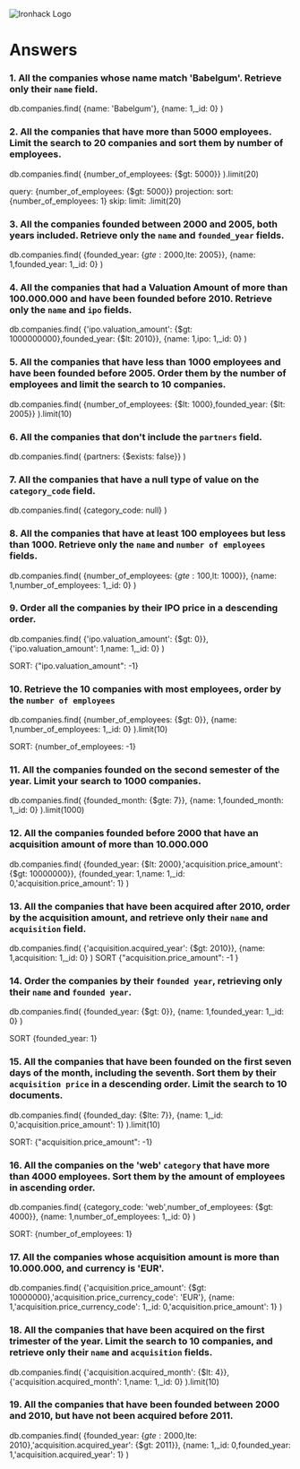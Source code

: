 ![Ironhack Logo](https://i.imgur.com/1QgrNNw.png)

# Answers

### 1. All the companies whose name match 'Babelgum'. Retrieve only their `name` field.

<!-- Your Code Goes Here -->

db.companies.find(
{name: 'Babelgum'},
{name: 1,\_id: 0}
)

### 2. All the companies that have more than 5000 employees. Limit the search to 20 companies and sort them by **number of employees**.

<!-- Your Code Goes Here -->

db.companies.find(
{number_of_employees: {$gt: 5000}}
).limit(20)


query: {number_of_employees: {$gt: 5000}}
projection: 
sort: {number_of_employees: 1}
skip:
limit: .limit(20)

### 3. All the companies founded between 2000 and 2005, both years included. Retrieve only the `name` and `founded_year` fields.

<!-- Your Code Goes Here -->

db.companies.find(
{founded_year: {$gte: 2000,$lte: 2005}},
{name: 1,founded_year: 1,\_id: 0}
)

### 4. All the companies that had a Valuation Amount of more than 100.000.000 and have been founded before 2010. Retrieve only the `name` and `ipo` fields.

<!-- Your Code Goes Here -->
db.companies.find(
  {'ipo.valuation_amount': {$gt: 1000000000},founded_year: {$lt: 2010}},
  {name: 1,ipo: 1,_id: 0}
)

### 5. All the companies that have less than 1000 employees and have been founded before 2005. Order them by the number of employees and limit the search to 10 companies.

<!-- Your Code Goes Here -->

db.companies.find(
{number_of_employees: {$lt: 1000},founded_year: {$lt: 2005}}
).limit(10)

### 6. All the companies that don't include the `partners` field.

<!-- Your Code Goes Here -->

db.companies.find(
{partners: {$exists: false}}
)

### 7. All the companies that have a null type of value on the `category_code` field.

<!-- Your Code Goes Here -->

db.companies.find(
{category_code: null}
)

### 8. All the companies that have at least 100 employees but less than 1000. Retrieve only the `name` and `number of employees` fields.

<!-- Your Code Goes Here -->
db.companies.find(
  {number_of_employees: {$gte: 100,$lt: 1000}},
  {name: 1,number_of_employees: 1,_id: 0}
)


### 9. Order all the companies by their IPO price in a descending order.

<!-- Your Code Goes Here -->

db.companies.find(
  {'ipo.valuation_amount': {$gt: 0}},
  {'ipo.valuation_amount': 1,name: 1,_id: 0}
)

SORT: {"ipo.valuation_amount": -1}

### 10. Retrieve the 10 companies with most employees, order by the `number of employees`

<!-- Your Code Goes Here -->
db.companies.find(
  {number_of_employees: {$gt: 0}},
  {name: 1,number_of_employees: 1,_id: 0}
).limit(10)

SORT: {number_of_employees: -1}



### 11. All the companies founded on the second semester of the year. Limit your search to 1000 companies.

<!-- Your Code Goes Here -->
db.companies.find(
  {founded_month: {$gte: 7}},
  {name: 1,founded_month: 1,_id: 0}
).limit(1000)

### 12. All the companies founded before 2000 that have an acquisition amount of more than 10.000.000

<!-- Your Code Goes Here -->
db.companies.find(
  {founded_year: {$lt: 2000},'acquisition.price_amount': {$gt: 10000000}},
  {founded_year: 1,name: 1,_id: 0,'acquisition.price_amount': 1}
)

### 13. All the companies that have been acquired after 2010, order by the acquisition amount, and retrieve only their `name` and `acquisition` field.

<!-- Your Code Goes Here -->
db.companies.find(
  {'acquisition.acquired_year': {$gt: 2010}},
  {name: 1,acquisition: 1,_id: 0}
)
SORT {"acquisition.price_amount": -1 }

### 14. Order the companies by their `founded year`, retrieving only their `name` and `founded year`.

<!-- Your Code Goes Here -->
db.companies.find(
  {founded_year: {$gt: 0}},
  {name: 1,founded_year: 1,_id: 0}
)

SORT {founded_year: 1}


### 15. All the companies that have been founded on the first seven days of the month, including the seventh. Sort them by their `acquisition price` in a descending order. Limit the search to 10 documents.

<!-- Your Code Goes Here -->
db.companies.find(
  {founded_day: {$lte: 7}},
  {name: 1,_id: 0,'acquisition.price_amount': 1}
).limit(10)

SORT: {"acquisition.price_amount": -1}



### 16. All the companies on the 'web' `category` that have more than 4000 employees. Sort them by the amount of employees in ascending order.

<!-- Your Code Goes Here -->

db.companies.find(
  {category_code: 'web',number_of_employees: {$gt: 4000}},
  {name: 1,number_of_employees: 1,_id: 0}
)

SORT: {number_of_employees: 1}





### 17. All the companies whose acquisition amount is more than 10.000.000, and currency is 'EUR'.

<!-- Your Code Goes Here -->
db.companies.find(
  {'acquisition.price_amount': {$gt: 10000000},'acquisition.price_currency_code': 'EUR'},
  {name: 1,'acquisition.price_currency_code': 1,_id: 0,'acquisition.price_amount': 1}
)



### 18. All the companies that have been acquired on the first trimester of the year. Limit the search to 10 companies, and retrieve only their `name` and `acquisition` fields.

<!-- Your Code Goes Here -->
db.companies.find(
  {'acquisition.acquired_month': {$lt: 4}},
  {'acquisition.acquired_month': 1,name: 1,_id: 0}
).limit(10)


### 19. All the companies that have been founded between 2000 and 2010, but have not been acquired before 2011.

<!-- Your Code Goes Here -->

db.companies.find(
  {founded_year: {$gte: 2000,$lte: 2010},'acquisition.acquired_year': {$gt: 2011}},
  {name: 1,_id: 0,founded_year: 1,'acquisition.acquired_year': 1}
)